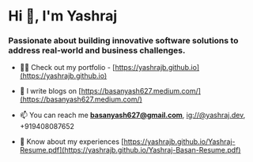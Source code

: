 <h1>Hi 👋, I'm Yashraj</h1>
<h3>Passionate about building innovative software solutions to address real-world and business challenges.</h3>

- 👨‍💻 Check out my portfolio - [https://yashrajb.github.io](https://yashrajb.github.io)

- 📝 I write blogs on [https://basanyash627.medium.com/](https://basanyash627.medium.com/)

- 📫 You can reach me **basanyash627@gmail.com**, [ig://@yashraj.dev](http://instagram.com/yashraj.dev), +919408087652

- 📄 Know about my experiences [https://yashrajb.github.io/Yashraj-Resume.pdf](https://yashrajb.github.io/Yashraj-Basan-Resume.pdf)



